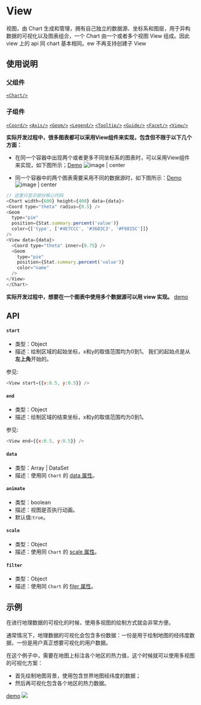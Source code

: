 
# View

视图，由 Chart 生成和管理，拥有自己独立的数据源、坐标系和图层，用于异构数据的可视化以及图表组合，一个 Chart 由一个或者多个视图 View 组成。因此 view 上的 api 同 chart 基本相同。ew 不再支持创建子 View

## 使用说明
### 父组件
[`<Chart/>`](chart)

### 子组件
[`<Coord/>`](coord) [`<Axis/>`](axis) [`<Geom/>`](geom) [`<Legend/>`](legend) [`<Tooltip/>`](tooltip)  [`<Guide/>`](guide) [`<Facet/>`](facet) [`<View/>`](view)

**实际开发过程中，很多图表都可以采用View组件来实现，包含但不限于以下几个方面：**

* 在同一个容器中出现两个或者更多不同坐标系的图表时，可以采用View组件来实现，如下图所示；[Demo](../demo/detail?id=pie-multi-level&selectedKey=饼图)
![image | center](https://img.alicdn.com/tfs/TB1GqOTa4rI8KJjy0FpXXb5hVXa-1600-856.png)

* 同一个容器中的两个图表需要采用不同的数据源时，如下图所示：[Demo](../demo/detail?id=funnel-basic&selectedKey=漏斗图)
![image | center](https://img.alicdn.com/tfs/TB1w1flbhrI8KJjy0FpXXb5hVXa-1600-856.png)


```js
// 这里只显示部分核心代码
<Chart width={600} height={400} data={data}>
<Coord type="theta" radius={0.5} />
<Geom
  type="pie"
  position={Stat.summary.percent('value')}
  color={['type', ['#4E7CCC', '#36B3C3', '#F9815C']]}
/>
<View data={data}>
  <Coord type="theta" inner={0.75} />
  <Geom
    type="pie"
    position={Stat.summary.percent('value')}
    color="name"
  />
</View>
</Chart>
```
**实际开发过程中，想要在一个图表中使用多个数据源可以用 view 实现。**
[demo](https://bizcharts.net/products/bizCharts/demo/detail?id=g2-compare-donut&selectedKey=%E6%A6%82%E8%A7%88)

## API
#### `start`
* 类型：Object
* 描述：绘制区域的起始坐标，x和y的取值范围均为0到1。
我们的起始点是从**左上角**开始的。

参见:
```js
<View start={{x:0.5, y:0.5}} />
```

#### `end`
* 类型：Object
* 描述：绘制区域的结束坐标，x和y的取值范围均为0到1。

参见:
```js
<View end={{x:0.5, y:0.5}} />
```

#### `data`
* 类型：Array | DataSet
* 描述：使用同 `Chart` 的 [data 属性](chart#data)。

#### `animate`
* 类型：boolean
* 描述：视图是否执行动画。
* 默认值:`true`。

#### `scale`
* 类型：Object
* 描述：使用同 `Chart` 的 [scale 属性](chart#scale)。

#### `filter`
* 类型：Object
* 描述：使用同 `Chart` 的 [filer 属性](chart#filter)。

## 示例
在进行地理数据的可视化的时候，使用多视图的绘制方式就会非常方便。

通常情况下，地理数据的可视化会包含多份数据：一份是用于绘制地图的经纬度数据，一份是用户真正想要可视化的用户数据。

在这个例子中，需要在地图上标注各个地区的热力值，这个时候就可以使用多视图的可视化方案：

- 首先绘制地图背景，使用包含世界地图经纬度的数据；
- 然后再可视化包含各个地区的热力数据。

[demo](https://bizcharts.net/products/bizCharts/demo/detail?id=map-with-heatmap&selectedKey=%E5%9C%B0%E5%9B%BE)
![](https://img.alicdn.com/tfs/TB17MUAmuL2gK0jSZPhXXahvXXa-942-780.jpg)

